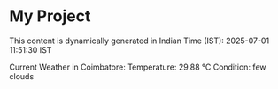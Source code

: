 # My Project

This content is dynamically generated in Indian Time (IST): 2025-07-01 11:51:30 IST


Current Weather in Coimbatore:
Temperature: 29.88 °C
Condition: few clouds
